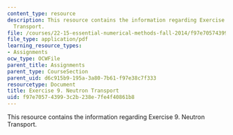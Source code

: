 ```yaml
---
content_type: resource
description: This resource contains the information regarding Exercise 9. Neutron
  Transport.
file: /courses/22-15-essential-numerical-methods-fall-2014/f97e705743993c2b238e7fe4f40861b8_MIT22_15F14_ex09.pdf
file_type: application/pdf
learning_resource_types:
- Assignments
ocw_type: OCWFile
parent_title: Assignments
parent_type: CourseSection
parent_uid: d6c915b9-195a-3a80-7b61-f97e38c7f333
resourcetype: Document
title: Exercise 9. Neutron Transport
uid: f97e7057-4399-3c2b-238e-7fe4f40861b8
---
```

This resource contains the information regarding Exercise 9. Neutron Transport.
